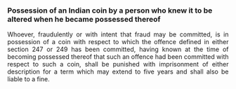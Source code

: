 ### Possession of an Indian coin by a person who knew it to be altered when he became possessed thereof
<div style="text-align: justify">

Whoever, fraudulently or with intent that fraud may be committed, is in possession of a coin with respect to which the offence defined in either section 247 or 249 has been committed, having known at the time of becoming possessed thereof that such an offence had been committed with respect to such a coin, shall be punished with imprisonment of either description for a term which may extend to five years and shall also be liable to a fine.

</div>
